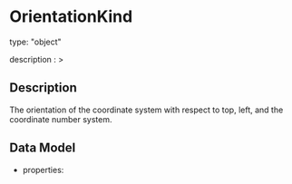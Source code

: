 # OrientationKind
type: "object"
description : >
## Description
The orientation of the coordinate system with respect to top, left, and the coordinate number system.

## Data Model
  - properties:
